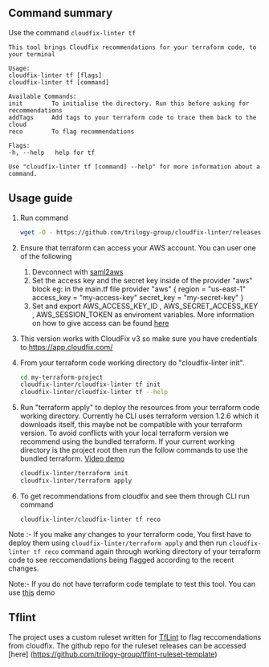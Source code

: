 ## Command summary
Use the command `cloudfix-linter tf`
```
This tool brings Cloudfix recommendations for your terraform code, to your terminal

Usage:
cloudfix-linter tf [flags]
cloudfix-linter tf [command]

Available Commands:
init        To initialise the directory. Run this before asking for recommendations
addTags     Add tags to your terraform code to trace them back to the cloud
reco        To flag recommendations

Flags:
-h, --help   help for tf

Use "cloudfix-linter tf [command] --help" for more information about a command.
```
## Usage guide
1. Run command 
	```bash
	wget -O - https://github.com/trilogy-group/cloudfix-linter/releases/latest/download/install.sh | bash
	```

2. Ensure that terraform can access your AWS account. You can user one of the following

    1. Devconnect with [saml2aws](https://github.com/Versent/saml2aws)
    2. Set the access key and the secret key inside of the provider "aws" block eg: in the main.tf file provider "aws" { region = "us-east-1" access_key = "my-access-key" secret_key = "my-secret-key" } 
    3. Set and export AWS_ACCESS_KEY_ID , AWS_SECRET_ACCESS_KEY , AWS_SESSION_TOKEN as enviroment variables. More information on how to give access can be found [here](https://registry.terraform.io/providers/hashicorp/aws/latest/docs)

3. This version works with CloudFix v3 so make sure you have credentials to https://app.cloudfix.com/

4. From your terraform code working directory do "cloudfix-linter init".
	```bash
	cd my-terraform-project
	cloudfix-linter/cloudfix-linter tf init
	cloudfix-linter/cloudfix-linter tf --help
	```

5. Run "terraform apply" to deploy the resources from your terraform code working directory. Currently he CLI uses terraform version 1.2.6 which it downloads itself, this maybe not be compatible with your terraform version. To avoid conflicts with your local terraform version we recommend using the bundled terraform. If your current working directory is the project root then run the follow commands to use the bundled terraform. [Video demo](https://www.loom.com/share/f27c295e251b452696516055b65323f1)
	```bash
	cloudfix-linter/terraform init
	cloudfix-linter/terraform apply
	```

6. To get recommendations from cloudfix and see them through CLI run command 
    ```
    cloudfix-linter/cloudfix-linter tf reco
    ```

Note :- If you make any changes to your terraform code, You first have to deploy them using `cloudfix-linter/terraform apply` and then run `cloudfix-linter tf reco` command again through working directory of your terraform code to see reccomendations being flagged according to the recent changes. 

Note:- If you do not have terraform code template to test this tool. You can use [this](https://github.com/trilogy-group/cloudfixLinter-demo) demo


## Tflint

The project uses a custom ruleset written for [TfLint](https://github.com/terraform-linters/tflint/blob/master/docs/developer-guide/architecture.md) to flag reccomendations from cloudfix. The github repo for the ruleset releases can be accessed [here] (https://github.com/trilogy-group/tflint-ruleset-template)
